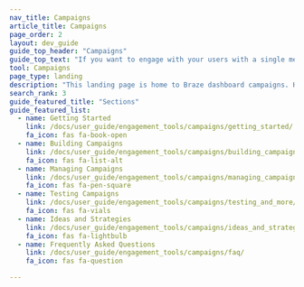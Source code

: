 ```yaml
---
nav_title: Campaigns
article_title: Campaigns
page_order: 2
layout: dev_guide
guide_top_header: "Campaigns"
guide_top_text: "If you want to engage with your users with a single message step, you can send them a campaign using any supported <a href='/docs/user_guide/message_building_by_channel/'>messaging channels</a>. Most multi-step user journeys are better created as <a href='/docs/user_guide/engagement_tools/canvas/'>Canvases</a>.<br> <br>Select any of the following topics to see articles you may be interested in."
tool: Campaigns
page_type: landing
description: "This landing page is home to Braze dashboard campaigns. Here, you can find resources on creating your campaign, managing and testing campaigns, and helpful ideas and strategies."
search_rank: 3
guide_featured_title: "Sections"
guide_featured_list:
  - name: Getting Started
    link: /docs/user_guide/engagement_tools/campaigns/getting_started/
    fa_icon: fas fa-book-open
  - name: Building Campaigns
    link: /docs/user_guide/engagement_tools/campaigns/building_campaigns/
    fa_icon: fas fa-list-alt
  - name: Managing Campaigns
    link: /docs/user_guide/engagement_tools/campaigns/managing_campaigns/
    fa_icon: fas fa-pen-square
  - name: Testing Campaigns
    link: /docs/user_guide/engagement_tools/campaigns/testing_and_more/
    fa_icon: fas fa-vials
  - name: Ideas and Strategies
    link: /docs/user_guide/engagement_tools/campaigns/ideas_and_strategies/
    fa_icon: fas fa-lightbulb
  - name: Frequently Asked Questions
    link: /docs/user_guide/engagement_tools/campaigns/faq/
    fa_icon: fas fa-question

---
```

